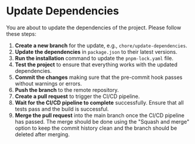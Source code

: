 # Update Dependencies

You are about to update the dependencies of the project. Please follow these steps:

1. **Create a new branch** for the update, e.g., `chore/update-dependencies`.
2. **Update the dependencies** in `package.json` to their latest versions.
3. **Run the installation** command to update the `pnpm-lock.yaml` file.
4. **Test the project** to ensure that everything works with the updated dependencies.
5. **Commit the changes** making sure that the pre-commit hook passes without warnings or errors.
6. **Push the branch** to the remote repository.
7. **Create a pull request** to trigger the CI/CD pipeline.
8. **Wait for the CI/CD pipeline to complete** successfully. Ensure that all tests pass and the build is successful.
9. **Merge the pull request** into the main branch once the CI/CD pipeline has passed. The merge should be done using the "Squash and merge" option to keep the commit history clean and the branch should be deleted after merging.
